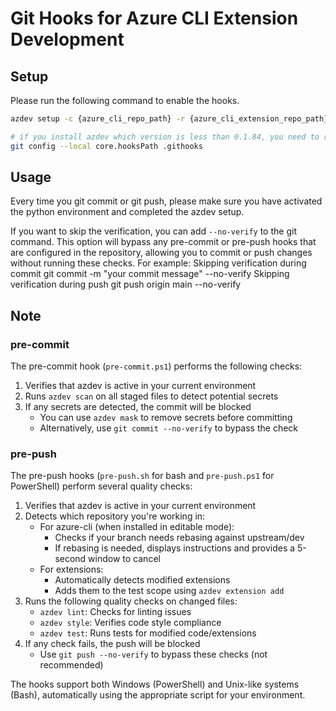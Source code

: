 # Git Hooks for Azure CLI Extension Development

## Setup

Please run the following command to enable the hooks.

```bash
azdev setup -c {azure_cli_repo_path} -r {azure_cli_extension_repo_path}

# if you install azdev which version is less than 0.1.84, you need to run the following command to enable the hooks
git config --local core.hooksPath .githooks
```

## Usage

Every time you git commit or git push, please make sure you have activated the python environment and completed the azdev setup.

If you want to skip the verification, you can add `--no-verify` to the git command.
This option will bypass any pre-commit or pre-push hooks that are configured in the repository, allowing you to commit or push changes without running these checks.
For example:
Skipping verification during commit
git commit -m "your commit message" --no-verify
Skipping verification during push
git push origin main --no-verify

## Note

### pre-commit

The pre-commit hook (`pre-commit.ps1`) performs the following checks:

1. Verifies that azdev is active in your current environment
2. Runs `azdev scan` on all staged files to detect potential secrets
3. If any secrets are detected, the commit will be blocked
   - You can use `azdev mask` to remove secrets before committing
   - Alternatively, use `git commit --no-verify` to bypass the check

### pre-push

The pre-push hooks (`pre-push.sh` for bash and `pre-push.ps1` for PowerShell) perform several quality checks:

1. Verifies that azdev is active in your current environment
2. Detects which repository you're working in:
   - For azure-cli (when installed in editable mode):
     * Checks if your branch needs rebasing against upstream/dev
     * If rebasing is needed, displays instructions and provides a 5-second window to cancel
   - For extensions:
     * Automatically detects modified extensions
     * Adds them to the test scope using `azdev extension add`
3. Runs the following quality checks on changed files:
   - `azdev lint`: Checks for linting issues
   - `azdev style`: Verifies code style compliance
   - `azdev test`: Runs tests for modified code/extensions
4. If any check fails, the push will be blocked
   - Use `git push --no-verify` to bypass these checks (not recommended)

The hooks support both Windows (PowerShell) and Unix-like systems (Bash), automatically using the appropriate script for your environment.
